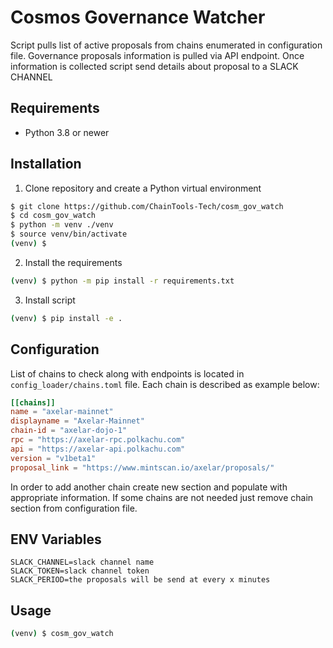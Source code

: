 # Cosmos Governance Watcher
Script pulls list of active proposals from chains enumerated in configuration file.
Governance proposals information is pulled via API endpoint.
Once information is collected script send details about proposal to a SLACK CHANNEL

## Requirements
 - Python 3.8 or newer

## Installation

1. Clone repository and create a Python virtual environment
```bash
$ git clone https://github.com/ChainTools-Tech/cosm_gov_watch
$ cd cosm_gov_watch
$ python -m venv ./venv
$ source venv/bin/activate
(venv) $
```

2. Install the requirements
```bash
(venv) $ python -m pip install -r requirements.txt
```

3. Install script
```bash
(venv) $ pip install -e .
```

## Configuration
List of chains to check along with endpoints is located in ```config_loader/chains.toml``` file. 
Each chain is described as example below:
```toml
[[chains]]
name = "axelar-mainnet"
displayname = "Axelar-Mainnet"
chain-id = "axelar-dojo-1"
rpc = "https://axelar-rpc.polkachu.com"
api = "https://axelar-api.polkachu.com"
version = "v1beta1"
proposal_link = "https://www.mintscan.io/axelar/proposals/"
```

In order to add another chain create new section and populate with appropriate information.
If some chains are not needed just remove chain section from configuration file.

## ENV Variables
```
SLACK_CHANNEL=slack channel name
SLACK_TOKEN=slack channel token
SLACK_PERIOD=the proposals will be send at every x minutes
```

## Usage
```bash
(venv) $ cosm_gov_watch              
